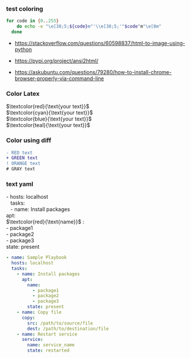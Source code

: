 ### test coloring

```bash
for code in {0..255}
    do echo -e "\e[38;5;${code}m"'\\e[38;5;'"$code"m"\e[0m"
  done
```

- https://stackoverflow.com/questions/60598837/html-to-image-using-python

- https://pypi.org/project/ansi2html/

- https://askubuntu.com/questions/79280/how-to-install-chrome-browser-properly-via-command-line

### Color Latex

$`\textcolor{red}{\text{your text}}`$   
$`\textcolor{cyan}{\text{your text}}`$   
$`\textcolor{blue}{\text{your text}}`$   
$`\textcolor{teal}{\text{your text}}`$   

### Color using diff

```diff
- RED text
+ GREEN text
! ORANGE text
# GRAY text
```

### text yaml

\- hosts: localhost  
  &nbsp;&nbsp;&nbsp;tasks:  
&nbsp;&nbsp;&nbsp;- name: Install packages  
    apt:  
      $`\textcolor{red}{\text{name}}`$ :  
        - package1  
        - package2  
        - package3  
      state: present  



```yaml
- name: Sample Playbook
  hosts: localhost
  tasks:
    - name: Install packages
      apt:
        name:
          - package1
          - package2
          - package3
        state: present
    - name: Copy file
      copy:
        src: /path/to/source/file
        dest: /path/to/destination/file
    - name: Restart service
      service:
        name: service_name
        state: restarted
```
